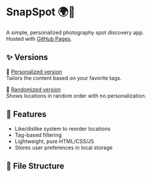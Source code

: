 # SnapSpot 🌍📸

A simple, personalized photography spot discovery app.  
Hosted with [GitHub Pages](https://nikhil-codemaster123.github.io/).

## ✨ Versions

🔹 [Personalized version](https://nikhil-codemaster123.github.io/SnapSpot/Personalized/)  
Tailors the content based on your favorite tags.

🔹 [Randomized version](https://nikhil-codemaster123.github.io/SnapSpot/Random/)  
Shows locations in random order with no personalization.

## 🧠 Features

- Like/dislike system to reorder locations
- Tag-based filtering
- Lightweight, pure HTML/CSS/JS
- Stores user preferences in local storage

## 📂 File Structure

